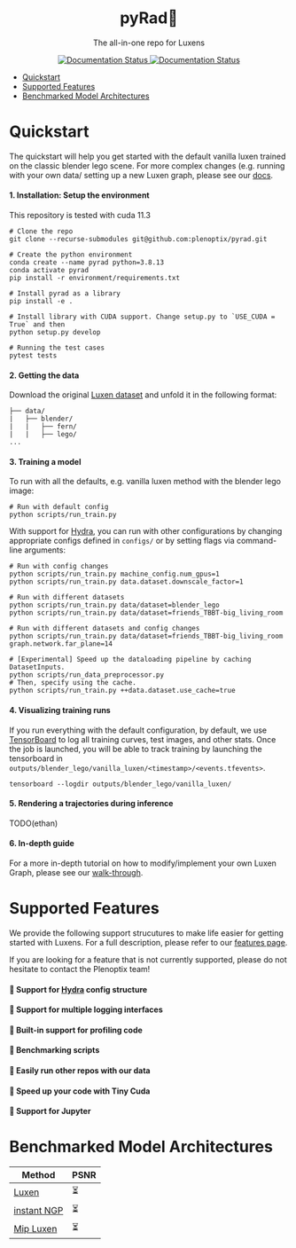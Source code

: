 <h1 align="center"> pyRad🤘 </h1>

<p align="center"> The all-in-one repo for Luxens </p>

<p align="center"> 
    <a href="https://plenoptix-pyrad.readthedocs-hosted.com/en/latest/?badge=latest">
        <img alt="Documentation Status" src="https://readthedocs.com/projects/plenoptix-pyrad/badge/?version=latest">
    </a>
    <!-- TODO: add license and have it point to that -->
    <a href="https://github.com/plenoptix/pyrad/blob/master/LICENSE">
        <img alt="Documentation Status" src="https://img.shields.io/badge/License-Apache_2.0-blue.svg">
    </a> 
    <!-- TODO: add version number badge -->
</p>

- [Quickstart](#quickstart)
- [Supported Features](#supported-features)
- [Benchmarked Model Architectures](#benchmarked-model-architectures)

# Quickstart

The quickstart will help you get started with the default vanilla luxen trained on the classic blender lego scene.
For more complex changes (e.g. running with your own data/ setting up a new Luxen graph, please see our [docs](https://plenoptix-pyrad.readthedocs-hosted.com/en/latest/quickstart/quick_tour.html).

#### 1. Installation: Setup the environment

This repository is tested with cuda 11.3

```
# Clone the repo
git clone --recurse-submodules git@github.com:plenoptix/pyrad.git

# Create the python environment
conda create --name pyrad python=3.8.13
conda activate pyrad
pip install -r environment/requirements.txt

# Install pyrad as a library
pip install -e .

# Install library with CUDA support. Change setup.py to `USE_CUDA = True` and then
python setup.py develop

# Running the test cases
pytest tests
```

#### 2. Getting the data

Download the original [Luxen dataset](https://drive.google.com/drive/folders/128yBriW1IG_3NJ5Rp7APSTZsJqdJdfc1) and unfold it in the following format:

```
├── data/
|   ├── blender/
|   |   ├── fern/
|   |   ├── lego/
...
```

#### 3. Training a model

To run with all the defaults, e.g. vanilla luxen method with the blender lego image:

```
# Run with default config
python scripts/run_train.py
```

With support for [Hydra](https://hydra.cc/), you can run with other configurations by changing appropriate configs defined in `configs/` or by setting flags via command-line arguments:

```
# Run with config changes
python scripts/run_train.py machine_config.num_gpus=1
python scripts/run_train.py data.dataset.downscale_factor=1

# Run with different datasets
python scripts/run_train.py data/dataset=blender_lego
python scripts/run_train.py data/dataset=friends_TBBT-big_living_room

# Run with different datasets and config changes
python scripts/run_train.py data/dataset=friends_TBBT-big_living_room graph.network.far_plane=14

# [Experimental] Speed up the dataloading pipeline by caching DatasetInputs.
python scripts/run_data_preprocessor.py
# Then, specify using the cache.
python scripts/run_train.py ++data.dataset.use_cache=true
```

#### 4. Visualizing training runs

If you run everything with the default configuration, by default, we use [TensorBoard](https://www.tensorflow.org/tensorboard) to log all training curves, test images, and other stats. Once the job is launched, you will be able to track training by launching the tensorboard in `outputs/blender_lego/vanilla_luxen/<timestamp>/<events.tfevents>`.

```
tensorboard --logdir outputs/blender_lego/vanilla_luxen/
```

#### 5. Rendering a trajectories during inference

TODO(ethan)

#### 6. In-depth guide

For a more in-depth tutorial on how to modify/implement your own Luxen Graph, please see our [walk-through](#).

# Supported Features

We provide the following support strucutures to make life easier for getting started with Luxens. For a full description, please refer to our [features page](#).

If you are looking for a feature that is not currently supported, please do not hesitate to contact the Plenoptix team!

#### :metal: Support for [Hydra](https://hydra.cc/) config structure

#### :metal: Support for multiple logging interfaces

#### :metal: Built-in support for profiling code

#### :metal: Benchmarking scripts

#### :metal: Easily run other repos with our data

#### :metal: Speed up your code with Tiny Cuda

#### :metal: Support for Jupyter

# Benchmarked Model Architectures

| Method                                                                            | PSNR                     |
| --------------------------------------------------------------------------------- | ------------------------ |
| [Luxen](https://arxiv.org/abs/2003.08934)                                          | :hourglass_flowing_sand: |
| [instant NGP](https://nvlabs.github.io/instant-ngp/assets/mueller2022instant.pdf) | :hourglass_flowing_sand: |
| [Mip Luxen](https://arxiv.org/abs/2103.13415)                                      | :hourglass_flowing_sand: |
